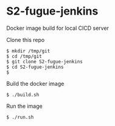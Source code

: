 # S2-fugue-jenkins
Docker image build for local CICD server

Clone this repo

```
$ mkdir /tmp/git
$ cd /tmp/git
$ git clone S2-fugue-jenkins
$ cd S2-fugue-jenkins
$
```

Build the docker image

```
$ ./build.sh
```

Run the image

```
$ ./run.sh
```
